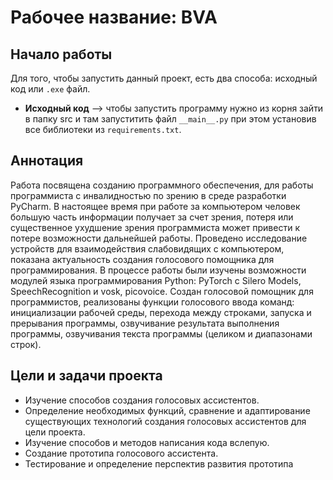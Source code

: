 # Рабочее название: BVA
## Начало работы

Для того, чтобы запустить данный проект, есть два способа: исходный код или
`.exe` файл.

- **Исходный код** --> чтобы запустить программу нужно из корня зайти в папку src и там запуститить файл `__main__.py`
при этом установив все библиотеки из `requirements.txt`.

## Аннотация
Работа посвящена созданию программного обеспечения, для работы программиста с инвалидностью по зрению в 
среде разработки PyCharm. В настоящее время при работе за компьютером человек большую часть информации 
получает за счет зрения, потеря или существенное ухудшение зрения программиста может привести к потере 
возможности дальнейшей работы. Проведено исследование устройств для взаимодействия слабовидящих с 
компьютером, показана актуальность создания голосового помощника для программирования. В процессе работы 
были изучены возможности модулей языка программирования Python: PyTorch c Silero Models, 
SpeechRecognition и vosk, picovoice. Создан голосовой помощник для программистов, реализованы функции 
голосового ввода команд: инициализации рабочей среды, перехода между строками, запуска и прерывания 
программы, озвучивание результата выполнения программы, озвучивания текста программы 
(целиком и диапазонами строк).

## Цели и задачи проекта

- Изучение способов создания голосовых ассистентов.
- Определение необходимых функций, сравнение и адаптирование существующих технологий создания голосовых ассистентов для цели проекта.
- Изучение способов и методов написания кода вслепую.
- Создание прототипа голосового ассистента.
- Тестирование и определение перспектив развития прототипа
